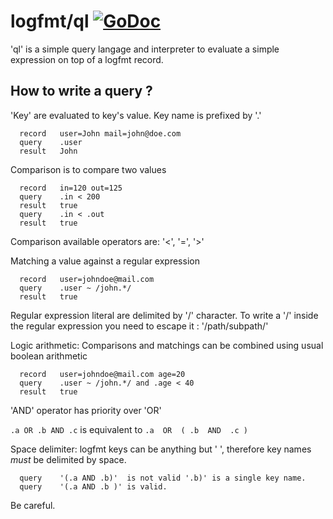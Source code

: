 # logfmt/ql [![GoDoc](https://godoc.org/github.com/etnz/logfmt/ql?status.svg)](https://godoc.org/github.com/etnz/logfmt/ql)


'ql' is a simple query langage and interpreter to evaluate a simple expression on top of a logfmt record.


## How to write a query ?

'Key' are evaluated to key's value. Key name is prefixed by '.'

      record   user=John mail=john@doe.com
      query    .user
      result   John

Comparison is to compare two values

      record   in=120 out=125
      query    .in < 200
      result   true
      query    .in < .out
      result   true

Comparison available operators are: '<', '=', '>'

Matching a value against a regular expression

      record   user=johndoe@mail.com
      query    .user ~ /john.*/
      result   true

Regular expression literal are delimited by '/' character. To write a '/'  inside the regular expression you need to escape it : '/path\/subpath/'

Logic arithmetic: Comparisons and matchings can be combined using usual boolean arithmetic

      record   user=johndoe@mail.com age=20
      query    .user ~ /john.*/ and .age < 40
      result   true

'AND' operator has priority over 'OR'

`.a OR .b AND .c` is equivalent to `.a  OR  ( .b  AND  .c )`

Space delimiter: logfmt keys can be anything but ' ', therefore key names *must* be delimited by space.

      query    '(.a AND .b)'  is not valid '.b)' is a single key name.
      query    '(.a AND .b )' is valid.

Be careful.  